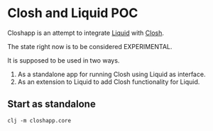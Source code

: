 # Closh and Liquid POC
Closhapp is an attempt to integrate [Liquid](https://github.com/mogenslund/liquid) with [Closh](https://github.com/dundalek/closh).

The state right now is to be considered EXPERIMENTAL.

It is supposed to be used in two ways.

1. As a standalone app for running Closh using Liquid as interface.
2. As an extension to Liquid to add Closh functionality for Liquid.

## Start as standalone
    clj -m closhapp.core


